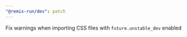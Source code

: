 ```yaml
---
"@remix-run/dev": patch
---
```


Fix warnings when importing CSS files with `future.unstable_dev` enabled
